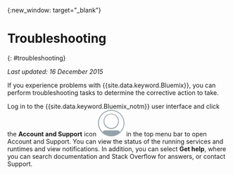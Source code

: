 {:new_window: target="_blank"}



# Troubleshooting
{: #troubleshooting}

*Last updated: 16 December 2015*

If you experience problems with {{site.data.keyword.Bluemix}}, you can perform troubleshooting tasks to determine the corrective action to take.

Log in to the {{site.data.keyword.Bluemix_notm}} user interface and click the **Account and Support** icon ![Account and Support](images/account_support.svg) in the top menu bar to open Account and Support. You can view the status of the running services and runtimes and view notifications. In addition, you can select **Get help**, where you can search documentation and Stack Overflow for answers, or contact Support.

